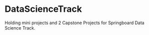 # DataScienceTrack
 Holding mini projects and 2 Capstone Projects for Springboard Data Science Track.
